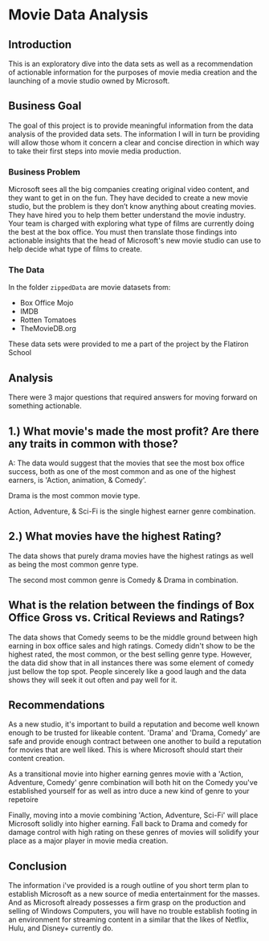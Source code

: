 # Movie Data Analysis

## Introduction

This is an exploratory dive into the data sets as well as a recommendation of actionable information for the purposes of movie media creation and the launching of a movie studio owned by Microsoft. 

## Business Goal

The goal of this project is to provide meaningful information from the data analysis of the provided data sets. The information I will in turn be providing will allow those whom it concern a clear and concise direction in which way to take their first steps into movie media production.

### Business Problem

Microsoft sees all the big companies creating original video content, and they want to get in on the fun. They have decided to create a new movie studio, but the problem is they don’t know anything about creating movies. They have hired you to help them better understand the movie industry.
Your team is charged with exploring what type of films are currently doing the best at the box office. You must then translate those findings into actionable insights that the head of Microsoft's new movie studio can use to help decide what type of films to create.

### The Data

In the folder `zippedData` are movie datasets from:

* Box Office Mojo
* IMDB
* Rotten Tomatoes
* TheMovieDB.org

These data sets were provided to me a part of the project by the Flatiron School

## Analysis

There were 3 major questions that required answers for moving forward on something actionable.

## 1.) What movie's made the most profit? Are there any traits in common with those?

A: The data would suggest that the movies that see the most box office success, both as
one of the most common and as one of the highest earners, is 'Action, animation, & Comedy'.

Drama is the most common movie type.

Action, Adventure, & Sci-Fi is the single highest earner genre combination.

## 2.) What movies have the highest Rating?

The data shows that purely drama movies have the highest ratings as well as being the most common genre type.

The second most common genre is Comedy & Drama in combination.

## What is the relation between the findings of Box Office Gross vs. Critical Reviews and Ratings?

The data shows that Comedy seems to be the middle ground between high earning in box office sales and high ratings. Comedy didn't show to be the highest rated, the most common, or the best selling genre type. However, the data did show that in all instances there was some element of comedy just bellow the top spot. People sincerely like a good laugh and the data shows they will seek it out often and pay well for it.

## Recommendations

As a new studio, it's important to build a reputation and become well known enough to be trusted for likeable content. 'Drama' and  'Drama, Comedy' are safe and provide enough contract between one another to build a reputation for movies that are well liked. This is where Microsoft should start their content creation.

As a transitional movie into higher earning genres movie with a 'Action, Adventure, Comedy' genre combination will both hit on the Comedy you've established yourself for as well as intro duce a new kind of genre to your repetoire

Finally, moving into a movie combining 'Action, Adventure, Sci-Fi' will place Microsoft solidly into higher earning. Fall back to Drama and comedy for damage control with high rating on these genres of movies will solidify your place as a major player in movie media creation.

## Conclusion 

The information i've provided is a rough outline of you short term plan to establish Microsoft as a new source of media entertainment for the masses. And as Microsoft already possesses a firm grasp on the production and selling of Windows Computers, you will have no trouble establish footing in an environment for streaming content in a similar that the likes of Netflix, Hulu, and Disney+ currently do.